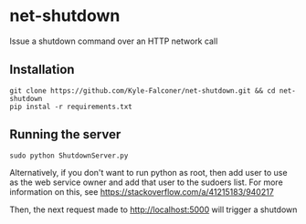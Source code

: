 # net-shutdown
Issue a shutdown command over an HTTP network call


## Installation
```shell script
git clone https://github.com/Kyle-Falconer/net-shutdown.git && cd net-shutdown
pip instal -r requirements.txt
```

## Running the server

```shell script
sudo python ShutdownServer.py
```

Alternatively, if you don't want to run python as root, then add user to use as the web service owner and add that user to the sudoers list. For more information on this, see https://stackoverflow.com/a/41215183/940217

Then, the next request made to [http://localhost:5000](http://localhost:5000) will trigger a shutdown